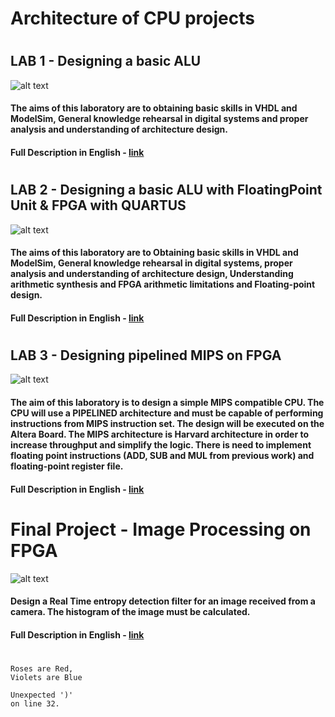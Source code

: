 # Architecture of CPU projects
#

## LAB 1 - Designing a basic ALU
![alt text](https://image.ibb.co/kY92CS/1.png)
#### The aims of this laboratory are to obtaining basic skills in VHDL and ModelSim, General knowledge rehearsal in digital systems and proper analysis and understanding of architecture design.
#### Full Description in English - <a href="https://github.com/MaorAssayag/Architecture-of-CPU-projects/blob/master/Designing%20a%20basic%20ALU/readme.pdf">link</a>
#

## LAB 2 - Designing a basic ALU with FloatingPoint Unit & FPGA with QUARTUS
![alt text](https://github.com/MaorAssayag/Architecture-of-CPU-projects/blob/master/Designing%20ALU%20with%20FPU%20to%20FPGA/DOC/Critical%20Path%20png/system.PNG)
#### The aims of this laboratory are to Obtaining basic skills in VHDL and ModelSim, General knowledge rehearsal in digital systems, proper analysis and understanding of architecture design, Understanding arithmetic synthesis and FPGA arithmetic limitations and Floating-point design.
#### Full Description in English - <a href="https://github.com/MaorAssayag/Architecture-of-CPU-projects/blob/master/Designing%20Pipelined%20MIPS%20on%20FPGA/readme.pdf">link</a>

#

## LAB 3 - Designing pipelined MIPS on FPGA
![alt text](https://upload.wikimedia.org/wikipedia/commons/9/9e/Pipeline_MIPS.png)
#### The aim of this laboratory is to design a simple MIPS compatible CPU. The CPU will use a PIPELINED architecture and must be capable of performing instructions from MIPS instruction set. The design will be executed on the Altera Board. The MIPS architecture is Harvard architecture in order to increase throughput and simplify the logic. There is need to implement floating point instructions (ADD, SUB and MUL from previous work) and floating-point register file. 

#### Full Description in English - <a href="https://github.com/MaorAssayag/Architecture-of-CPU-projects/blob/master/Designing%20ALU%20with%20FPU%20to%20FPGA/readme.pdf">link</a>

#

# Final Project - Image Processing on FPGA
![alt text](https://github.com/MaorAssayag/Architecture-of-CPU-projects/blob/master/Image%20Processing%20on%20FPGA/DOC/diagram.PNG)
#### Design a Real Time entropy detection filter for an image received from a camera. The histogram of the image must be calculated.

#### Full Description in English - <a href="https://github.com/MaorAssayag/Architecture-of-CPU-projects/blob/master/Image%20Processing%20on%20FPGA/readme.pdf">link</a>

#

    Roses are Red,
    Violets are Blue

    Unexpected ')'
    on line 32.
